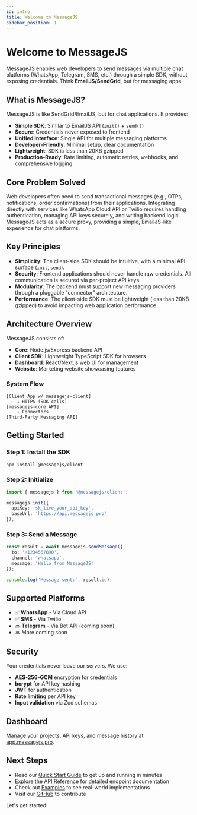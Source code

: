 ```yaml
---
id: intro
title: Welcome to MessageJS
sidebar_position: 1
---
```


# Welcome to MessageJS

MessageJS enables web developers to send messages via multiple chat platforms (WhatsApp, Telegram, SMS, etc.) through a simple SDK, without exposing credentials. Think **EmailJS/SendGrid**, but for messaging apps.

## What is MessageJS?

MessageJS is like SendGrid/EmailJS, but for chat applications. It provides:

- **Simple SDK**: Similar to EmailJS API (`init()` + `send()`)
- **Secure**: Credentials never exposed to frontend
- **Unified Interface**: Single API for multiple messaging platforms
- **Developer-Friendly**: Minimal setup, clear documentation
- **Lightweight**: SDK is less than 20KB gzipped
- **Production-Ready**: Rate limiting, automatic retries, webhooks, and comprehensive logging

## Core Problem Solved

Web developers often need to send transactional messages (e.g., OTPs, notifications, order confirmations) from their applications. Integrating directly with services like WhatsApp Cloud API or Twilio requires handling authentication, managing API keys securely, and writing backend logic. MessageJS acts as a secure proxy, providing a simple, EmailJS-like experience for chat platforms.

## Key Principles

- **Simplicity**: The client-side SDK should be intuitive, with a minimal API surface (`init`, `send`).
- **Security**: Frontend applications should never handle raw credentials. All communication is secured via per-project API keys.
- **Modularity**: The backend must support new messaging providers through a pluggable "connector" architecture.
- **Performance**: The client-side SDK must be lightweight (less than 20KB gzipped) to avoid impacting web application performance.

## Architecture Overview

MessageJS consists of:

- **Core**: Node.js/Express backend API
- **Client SDK**: Lightweight TypeScript SDK for browsers
- **Dashboard**: React/Next.js web UI for management
- **Website**: Marketing website showcasing features

### System Flow

```
[Client App w/ messagejs-client] 
    ↓ HTTPS (SDK calls)
[messagejs-core API] 
    ↓ Connectors
[Third-Party Messaging API]
```

## Getting Started

### Step 1: Install the SDK

```bash
npm install @messagejs/client
```

### Step 2: Initialize

```typescript
import { messagejs } from '@messagejs/client';

messagejs.init({
  apiKey: 'sk_live_your_api_key',
  baseUrl: 'https://api.messagejs.pro'
});
```

### Step 3: Send a Message

```typescript
const result = await messagejs.sendMessage({
  to: '+1234567890',
  channel: 'whatsapp',
  message: 'Hello from MessageJS!'
});

console.log('Message sent:', result.id);
```

## Supported Platforms

- ✅ **WhatsApp** - Via Cloud API
- ✅ **SMS** - Via Twilio
- 🔜 **Telegram** - Via Bot API (coming soon)
- 🔜 More coming soon

## Security

Your credentials never leave our servers. We use:
- **AES-256-GCM** encryption for credentials
- **bcrypt** for API key hashing
- **JWT** for authentication
- **Rate limiting** per API key
- **Input validation** via Zod schemas

## Dashboard

Manage your projects, API keys, and message history at [app.messagejs.pro](https://app.messagejs.pro).

## Next Steps

- Read our [Quick Start Guide](#) to get up and running in minutes
- Explore the [API Reference](#) for detailed endpoint documentation
- Check out [Examples](#) to see real-world implementations
- Visit our [GitHub](https://github.com/1cbyc/messagejs) to contribute

Let's get started!
